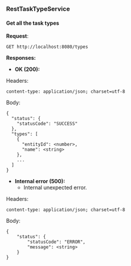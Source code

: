 ### RestTaskTypeService

#### Get all the task types

**Request**:
```http request
GET http://localhost:8080/types
```

**Responses:**

* **OK (200):**

Headers:
```code
content-type: application/json; charset=utf-8
```

Body:
```code
{
  "status": {
    "statusCode": "SUCCESS"
  },
  "types": [
    {
      "entityId": <number>,
      "name": <string>
    },
    ...
  ]
}

```

* **Internal error (500):**
    * Internal unexpected error.

Headers:
```code
content-type: application/json; charset=utf-8
```

Body:
```code
{
    "status": {
        "statusCode": "ERROR",
        "message": <string>
    }
}
```
